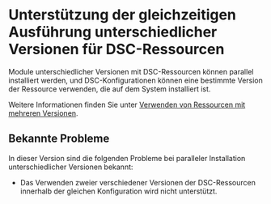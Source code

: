 # Unterstützung der gleichzeitigen Ausführung unterschiedlicher Versionen für DSC-Ressourcen

Module unterschiedlicher Versionen mit DSC-Ressourcen können parallel installiert werden, und DSC-Konfigurationen können eine bestimmte Version der Ressource verwenden, die auf dem System installiert ist.

Weitere Informationen finden Sie unter [Verwenden von Ressourcen mit mehreren Versionen](https://msdn.microsoft.com/powershell/dsc/sxsresource).

## Bekannte Probleme

In dieser Version sind die folgenden Probleme bei paralleler Installation unterschiedlicher Versionen bekannt:

-   Das Verwenden zweier verschiedener Versionen der DSC-Ressourcen innerhalb der gleichen Konfiguration wird nicht unterstützt.



<!--HONumber=Jul16_HO1-->


